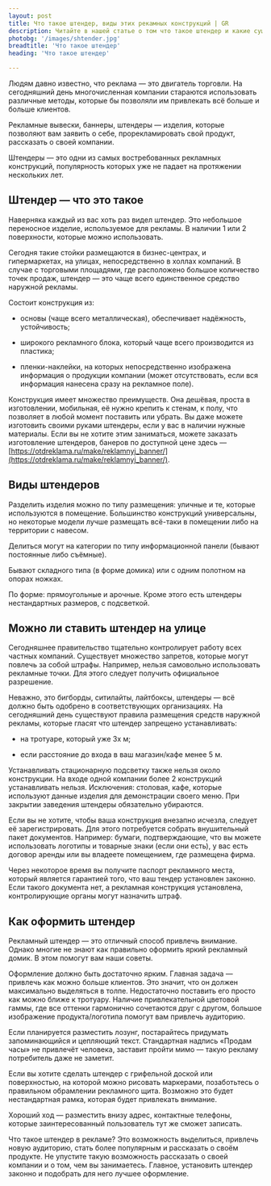 ```yaml
---
layout: post 
title: Что такое штендер, виды этих рекамных конструкций | GR 
description: Читайте в нашей статье о том что такое штендер и какие существуют виды этих рекламных конструкций | GR
photobg: '/images/shtender.jpg'
breadtitle: 'Что такое штендер'
heading: 'Что такое штендер'

--- 
```

Людям давно известно, что реклама — это двигатель торговли. На сегодняшний день многочисленная компании стараются использовать различные методы, которые бы позволяли им привлекать всё больше и больше клиентов.

Рекламные вывески, баннеры, штендеры — изделия, которые позволяют вам заявить о себе, прорекламировать свой продукт, рассказать о своей компании.

Штендеры — это одни из самых востребованных рекламных конструкций, популярность которых уже не падает на протяжении нескольких лет.

## Штендер — что это такое

Наверняка каждый из вас хоть раз видел штендер. Это небольшое переносное изделие, используемое для рекламы. В наличии 1 или 2 поверхности, которые можно использовать.

Сегодня такие стойки размещаются в бизнес-центрах, и гипермаркетах, на улицах, непосредственно в холлах компаний. В случае с торговыми площадями, где расположено большое количество точек продаж, штендер — это чаще всего единственное средство наружной рекламы.

Состоит конструкция из:

*    основы (чаще всего металлическая), обеспечивает надёжность, устойчивость;

*    широкого рекламного блока, который чаще всего производится из пластика;

*    пленки-наклейки, на которых непосредственно изображена информация о продукции компании (может отсутствовать, если вся информация нанесена сразу на рекламное поле).

Конструкция имеет множество преимуществ. Она дешёвая, проста в изготовлении, мобильная, её нужно крепить к стенам, к полу, что позволяет в любой момент поставить или убрать. Вы даже можете изготовить своими руками штендеры, если у вас в наличии нужные материалы. Если вы не хотите этим заниматься, можете заказать изготовление штендеров, банеров по доступной цене здесь — [https://otdreklama.ru/make/reklamnyj_banner/](https://otdreklama.ru/make/reklamnyj_banner/).

## Виды штендеров

Разделить изделия можно по типу размещения: уличные и те, которые используются в помещение. Большинство конструкций универсальны, но некоторые модели лучше размещать всё-таки в помещении либо на территории с навесом.

Делиться могут на категории по типу информационной панели (бывают постоянные либо съёмные).

Бывают складного типа (в форме домика) или с одним полотном на опорах ножках.

По форме: прямоугольные и арочные. Кроме этого есть штендеры нестандартных размеров, с подсветкой.

## Можно ли ставить штендер на улице

Сегодняшнее правительство тщательно контролирует работу всех частных компаний. Существует множество запретов, которые могут повлечь за собой штрафы. Например, нельзя самовольно использовать рекламные точки. Для этого следует получить официальное разрешение.

Неважно, это бигборды, ситилайты, лайтбоксы, штендеры — всё должно быть одобрено в соответствующих организациях. На сегодняшний день существуют правила размещения средств наружной рекламы, которые гласят что штендер запрещено устанавливать:

*    на тротуаре, который уже 3х м;

*    если расстояние до входа в ваш магазин/кафе менее 5 м.

Устанавливать стационарную подсветку также нельзя около конструкции. На входе одной компании более 2 конструкций устанавливать нельзя. Исключения: столовая, кафе, которые используют данные изделия для демонстрации своего меню. При закрытии заведения штендеры обязательно убираются.

Если вы не хотите, чтобы ваша конструкция внезапно исчезла, следует её зарегистрировать. Для этого потребуется собрать внушительный пакет документов. Например: бумаги, подтверждающие, что вы можете использовать логотипы и товарные знаки (если они есть), у вас есть договор аренды или вы владеете помещением, где размещена фирма.

Через некоторое время вы получите паспорт рекламного места, который является гарантией того, что ваш тендер установлен законно. Если такого документа нет, а рекламная конструкция установлена, контролирующие органы могут назначить штраф.

## Как оформить штендер

Рекламный штендер — это отличный способ привлечь внимание. Однако многие не знают как правильно оформить яркий рекламный домик. В этом помогут вам наши советы.

Оформление должно быть достаточно ярким. Главная задача — привлечь как можно больше клиентов. Это значит, что он должен максимально выделяться в толпе. Недостаточно поставить его просто как можно ближе к тротуару. Наличие привлекательной цветовой гаммы, где все оттенки гармонично сочетаются друг с другом, большое изображение продукта/логотипа помогут вам привлечь аудиторию.

Если планируется разместить лозунг, постарайтесь придумать запоминающийся и цепляющий текст. Стандартная надпись «Продам часы» не привлечёт человека, заставит пройти мимо — такую рекламу потребитель даже не заметит.

Если вы хотите сделать штендер с грифельной доской или поверхностью, на которой можно рисовать маркерами, позаботьтесь о правильном обрамлении рекламного щита. Возможно это будет нестандартная рамка, которая будет привлекать внимание.

Хороший ход — разместить внизу адрес, контактные телефоны, которые заинтересованный пользователь тут же сможет записать.

Что такое штендер в рекламе? Это возможность выделиться, привлечь новую аудиторию, стать более популярным и рассказать о своём продукте. Не упустите такую возможность рассказать о своей компании и о том, чем вы занимаетесь. Главное, установить штендер законно и подобрать для него лучшее оформление.






